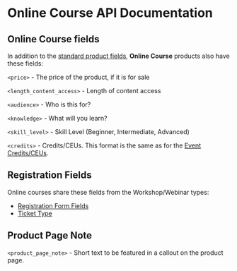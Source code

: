 # Online Course API Documentation

## Online Course fields

In addition to the [standard product fields](schema.md#all-products), **Online Course** products also have these fields:

`<price>` - The price of the product, if it is for sale

`<length_content_access>` - Length of content access

`<audience>` - Who is this for?

`<knowledge>` - What will you learn?

`<skill_level>` - Skill Level (Beginner, Intermediate, Advanced)

`<credits>` - Credits/CEUs.  This format is the same as for the [Event Credits/CEUs](event.md#event-creditsceu).

## Registration Fields

Online courses share these fields from the Workshop/Webinar types:

 * [Registration Form Fields](event.md#registration-form-fields)
 * [Ticket Type](event.md#ticket-type)
 
## Product Page Note

`<product_page_note>` - Short text to be featured in a callout on the product page.